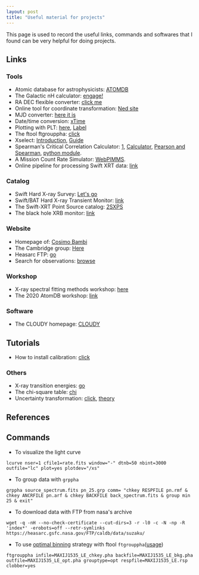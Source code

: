 ```yaml
---
layout: post
title: "Useful material for projects"
---
```


This page is used to record the useful links, commands and softwares that I found can be very helpful for doing projects.

## Links

### Tools

* Atomic database for astrophysicists: [ATOMDB](http://www.atomdb.org/)
* The Galactic nH calculator: [engage!](https://www.swift.ac.uk/analysis/nhtot/index.php)
* RA DEC flexible converter: [click me](http://www.astrouw.edu.pl/~jskowron/ra-dec/)
* Online tool for coordinate transformation: [Ned site](https://ned.ipac.caltech.edu/forms/calculator.html)
* MJD converter: [here it is](http://www.csgnetwork.com/julianmodifdateconv.html)
* Date/time conversion: [xTime](https://heasarc.gsfc.nasa.gov/cgi-bin/Tools/xTime/xTime.pl)
* Plotting with PLT: [here](https://heasarc.gsfc.nasa.gov/docs/xte/recipes/plotting.html), [Label](https://heasarc.gsfc.nasa.gov/ftools/others/qdp/node136.html`)
* The ftool ftgrouppha: [click](https://heasarc.gsfc.nasa.gov/lheasoft/ftools/headas/ftgrouppha.html)
* Xselect: [Introduction](https://www.swift.ac.uk/analysis/xrt/xselect.php), [Guide](https://heasarc.gsfc.nasa.gov/ftools/xselect/node1.html)
* Spearman's Critical Correlation Calculator: [1](https://mathcracker.com/spearmans-critical-correlation-calculator#results), [Calculator](https://geographyfieldwork.com/SpearmansRankCalculator.html#Strength-of-Correlation), [Pearson and Spearman](https://www.jianshu.com/p/93a3861e8edc), [python module](https://docs.scipy.org/doc/scipy/reference/generated/scipy.stats.spearmanr.html).
* A Mission Count Rate Simulator: [WebPIMMS](https://heasarc.gsfc.nasa.gov/cgi-bin/Tools/w3pimms/w3pimms.pl).
* Online pipeline for processing Swift XRT data: [link](https://www.swift.ac.uk/user_objects/)

### Catalog

* Swift Hard X-ray Survey: [Let's go](https://swift.gsfc.nasa.gov/results/bs105mon/)
* Swift/BAT Hard X-ray Transient Monitor: [link](https://swift.gsfc.nasa.gov/results/transients/)
* The Swift-XRT Point Source catalog: [2SXPS](https://www.swift.ac.uk/2SXPS/)
* The black hole XRB monitor: [link](http://integral.esac.esa.int/blackholemonitor/black-hole-monitor.php)

### Website

* Homepage of: [Cosimo Bambi](http://www.physics.fudan.edu.cn/tps/people/bambi/Site/Home.html)
* The Cambridge group: [Here](https://www-xray.ast.cam.ac.uk/)
* Heasarc FTP: [go](https://heasarc.gsfc.nasa.gov/FTP/)
* Search for observations: [browse](https://heasarc.gsfc.nasa.gov/cgi-bin/W3Browse/w3browse.pl)

### Workshop

* X-ray spectral fitting methods workshop: [here](https://www.mpe.mpg.de/resources/HE/Buchner/xrayworkshop/?fbclid=IwAR3aKISdmmASKO-IeX3skdzgFREszKa16WFbACG_tj-FQnHqeY0GYkFHyGs)
* The 2020 AtomDB workshop: [link](http://www.atomdb.org/Meetings/2020/)

### Software

* The CLOUDY homepage: [CLOUDY](https://www.nublado.org/)

## Tutorials

- How to install calibration: [click](https://heasarc.gsfc.nasa.gov/docs/heasarc/caldb/caldb_install.html)

### Others

* X-ray transition energies: [go](https://www.nist.gov/pml/x-ray-transition-energies-database)
* The chi-square table: [chi](http://www.reid.ai/2012/09/chi-squared-distribution-table-with.html)
* Uncertainty transformation: [click](https://www.cnblogs.com/heaventian/archive/2012/11/24/2786241.html), [theory](https://phas.ubc.ca/~oser/p509/Lec_10.pdf)

## References

## Commands

* To visualize the light curve

```
lcurve nser=1 cfile1=rate.fits window="-" dtnb=50 nbint=3000 outfile="lc" plot=yes plotdev="/xs"
```

* To group data with <code>grppha</code>

```
grppha source_spectrum.fits pn_25.grp comm= "chkey RESPFILE pn.rmf & chkey ANCRFILE pn.arf & chkey BACKFILE back_spectrum.fits & group min 25 & exit"
```

* To download data with FTP from nasa's archive

```
wget -q -nH --no-check-certificate --cut-dirs=3 -r -l0 -c -N -np -R 'index*' -erobots=off --retr-symlinks https://heasarc.gsfc.nasa.gov/FTP/caldb/data/suzaku/
```

* To use [optimal binning](https://arxiv.org/abs/1601.05309) strategy with ftool `ftgrouppha`([usage](https://heasarc.gsfc.nasa.gov/lheasoft/ftools/headas/ftgrouppha.html))

```
ftgrouppha infile=MAXIJ1535_LE_chkey.pha backfile=MAXIJ1535_LE_bkg.pha outfile=MAXIJ1535_LE_opt.pha grouptype=opt respfile=MAXIJ1535_LE.rsp clobber=yes
```
